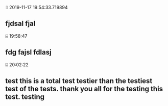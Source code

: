⌷   2019-11-17 19:54:33.719894

fjdsal
fjal
---
⌸   19:58:47

fdg
fajsl
fdlasj
---
⌸               20:02:22

test
this is a total test
testier than the testiest test of the tests. thank you all for the testing this test. testing
---
